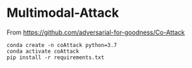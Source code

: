 # Multimodal-Attack

From https://github.com/adversarial-for-goodness/Co-Attack

```
conda create -n coAttack python=3.7
conda activate coAttack
pip install -r requirements.txt
```
